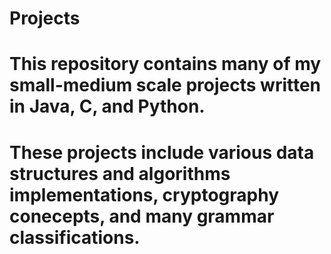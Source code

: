 # Projects

# This repository contains many of my small-medium scale projects written in Java, C, and Python.

# These projects include various data structures and algorithms implementations, cryptography conecepts, and many grammar classifications.
